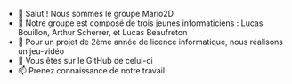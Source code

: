- 👋 Salut ! Nous sommes le groupe Mario2D
- 👀 Notre groupe est composé de trois jeunes informaticiens : Lucas Bouillon, Arthur Scherrer, et Lucas Beaufreton
- 🌱 Pour un projet de 2ème année de licence informatique, nous réalisons un jeu-vidéo
- 💞️ Vous êtes sur le GitHub de celui-ci
- 📫 Prenez connaissance de notre travail

<!---
Mario2D/Mario2D is a ✨ special ✨ repository because its `README.md` (this file) appears on your GitHub profile.
You can click the Preview link to take a look at your changes.
--->
